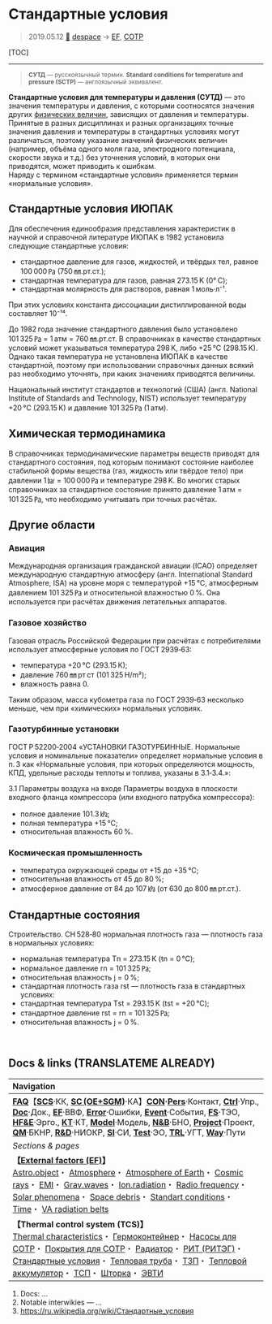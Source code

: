 # Стандартные условия
> 2019.05.12 [🚀](../index/index.md) [despace](index.md) → [EF](ef.md), [СОТР](tcs.md)

[TOC]

---

> <small>**СУТД** — русскоязычный термин. **Standard conditions for temperature and pressure (SCTP)** — англоязычный эквивалент.</small>

**Стандартные условия для температуры и давления (СУТД)** — это значения температуры и давления, с которыми соотносятся значения других [физических величин](si.md), зависящих от давления и температуры. Принятые в разных дисциплинах и разных организациях точные значения давления и температуры в стандартных условиях могут различаться, поэтому указание значений физических величин (например, объёма одного моля газа, электродного потенциала, скорости звука и т.д.) без уточнения условий, в которых они приводятся, может приводить к ошибкам.  
Наряду с термином «стандартные условия» применяется термин «нормальные условия».


## Стандартные условия ИЮПАК
Для обеспечения единообразия представления характеристик в научной и справочной литературе ИЮПАК в 1982 установила следующие стандартные условия:

   - стандартное давление для газов, жидкостей, и твёрдых тел, равное 100 000 ㎩ (750 ㎜.рт.ст.);
   - стандартная температура для газов, равная 273.15 K (0° С);
   - стандартная молярность для растворов, равная 1 моль·л⁻¹.

При этих условиях константа диссоциации дистиллированной воды составляет 10⁻¹⁴.

До 1982 года значение стандартного давления было установлено 101 325 ㎩ = 1 атм = 760 ㎜.рт.ст. В справочниках в качестве стандартных условий может указываться температура 298 K, либо +25 ℃ (298.15 K). Однако такая температура не установлена ИЮПАК в качестве стандартной, поэтому при использовании справочных данных всякий раз необходимо уточнять, при каких значениях приводятся величины.

Национальный институт стандартов и технологий (США) (англ. National Institute of Standards and Technology, NIST) использует температуру +20 ℃ (293.15 K) и давление 101 325 ㎩ (1 атм).



## Химическая термодинамика
В справочниках термодинамические параметры веществ приводят для стандартного состояния, под которым понимают состояние наиболее стабильной формы вещества (газ, жидкость или твёрдое тело) при давлении 1 ㍴ = 100 000 ㎩ и температуре 298 K. Во многих старых справочниках за стандартное состояние принято давление 1 атм = 101 325 ㎩, что необходимо учитывать при точных расчётах.



## Другие области

### Авиация
Международная организация гражданской авиации (ICAO) определяет международную стандартную атмосферу (англ. International Standard Atmosphere, ISA) на уровне моря с температурой +15 ℃, атмосферным давлением 101 325 ㎩ и относительной влажностью 0 %. Она используется при расчётах движения летательных аппаратов.


### Газовое хозяйство
Газовая отрасль Российской Федерации при расчётах с потребителями использует атмосферные условия по ГОСТ 2939‑63:

   - температура +20 ℃ (293.15 K);
   - давление 760 ㎜ рт ст (101 325 Н/m²);
   - влажность равна 0.

Таким образом, масса кубометра газа по ГОСТ 2939‑63 несколько меньше, чем при «химических» нормальных условиях.


### Газотурбинные установки
ГОСТ Р 52200‑2004 «УСТАНОВКИ ГАЗОТУРБИННЫЕ. Нормальные условия и номинальные показатели» определяет нормальные условия в п. 3 как «Нормальные условия, при которых определяются мощность, КПД, удельные расходы теплоты и топлива, указаны в 3.1‑3.4.»:

3.1 Параметры воздуха на входе
Параметры воздуха в плоскости входного фланца компрессора (или входного патрубка компрессора):

   - полное давление 101.3 ㎪;
   - полная температура +15 ℃;
   - относительная влажность 60 %.


### Космическая промышленность
   - температура окружающей среды от +15 до +35 ℃;
   - относительная влажность от 45 до 80 %;
   - атмосферное давление от 84 до 107 ㎪ (от 630 до 800 ㎜ рт.ст.).



## Стандартные состояния
Строительство. СН 528‑80 нормальная плотность газа — плотность газа в нормальных условиях:

   - нормальная температура Тn = 273.15 K (tn = 0 ℃);
   - нормальное давление rn = 101 325 ㎩;
   - относительная влажность j = 0 %;
   - стандартная плотность газа rst — плотность газа в стандартных условиях:
   - стандартная температура Тst = 293.15 K (tst = +20 ℃);
   - стандартное давление rst = rn = 101 325 ㎩;
   - относительная влажность j = 0 %.



<p style="page-break-after:always"> </p>

## Docs & links (TRANSLATEME ALREADY)
|Navigation|
|:--|
|**[FAQ](faq.md)**【**[SCS](scs.md)**·КК, **[SC (OE+SGM)](sc.md)**·КА】**[CON](contact.md)·[Pers](person.md)**·Контакт, **[Ctrl](control.md)**·Упр., **[Doc](doc.md)**·Док., **[EF](ef.md)**·ВВФ, **[Error](error.md)**·Ошибки, **[Event](event.md)**·События, **[FS](fs.md)**·ТЭО, **[HF&E](hfe.md)**·Эрго., **[KT](kt.md)**·КТ, **[Model](model.md)**·Модель, **[N&B](nnb.md)**·БНО, **[Project](project.md)**·Проект, **[QM](qm.md)**·БКНР, **[R&D](rnd.md)**·НИОКР, **[SI](si.md)**·СИ, **[Test](test.md)**·ЭО, **[TRL](trl.md)**·УГТ, **[Way](way.md)**·Пути|
|*Sections & pages*|
|**【[External factors (EF)](ef.md)】**<br> [Astro.object](aob.md)・ [Atmosphere](atmosphere.md)・ [Atmosphere of Earth](earth.md)・ [Cosmic rays](cr.md)・ [EMI](emi.md)・ [Grav.waves](gravwave.md)・ [Ion.radiation](ion_rad.md)・ [Radio frequency](rf.md)・ [Solar phenomena](solar_ph.md)・ [Space debris](sdeb.md)・ [Standart conditions](sctp.md)・ [Time](time.md)・ [VA radiation belts](varb.md)|
|**【Thermal control system (TCS)】**<br> [Thermal characteristics](thermal_chars.md)・ [Гермоконтейнер](гермоконтейнер.md)・ [Насосы для СОТР](сотр_насос.md)・ [Покрытия для СОТР](сотр_покрытия.md)・ [Радиатор](радиатор.md)・ [РИТ (РИТЭГ)](rtg.md)・ [Стандартные условия](sctp.md)・ [Тепловая труба](hp.md)・ [ТЗП](hs.md)・ [Тепловой аккумулятор](heat_bank.md)・ [ТСП](tsp.md)・ [Шторка](thermal_curtain.md)・ [ЭВТИ](mli.md)|

   1. Docs: …
   1. Notable interwikies — …
   1. <https://ru.wikipedia.org/wiki/Стандартные_условия>
